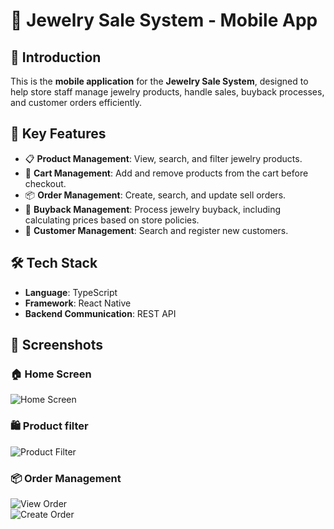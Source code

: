 # 💎 Jewelry Sale System - Mobile App  

## 📌 Introduction  
This is the **mobile application** for the **Jewelry Sale System**, designed to help store staff manage jewelry products, handle sales, buyback processes, and customer orders efficiently.  

## 🚀 Key Features  
- 📋 **Product Management**: View, search, and filter jewelry products.  
- 🛒 **Cart Management**: Add and remove products from the cart before checkout.  
- 📦 **Order Management**: Create, search, and update sell orders.  
- 🔄 **Buyback Management**: Process jewelry buyback, including calculating prices based on store policies.  
- 👥 **Customer Management**: Search and register new customers.    

## 🛠 Tech Stack  
- **Language**: TypeScript 
- **Framework**: React Native 
- **Backend Communication**: REST API

## 📸 Screenshots  

### 🏠 Home Screen  
![Home Screen](https://github.com/nhantran5545/JewelrySalesStore_Mobile/blob/main/imgs/z6374449209638_4c406ebf9596a31c14a77cfb6354af9e.jpg?raw=true)  

### 🛍️ Product filter  
![Product Filter](https://github.com/nhantran5545/JewelrySalesStore_Mobile/blob/main/imgs/z6374449234583_4a95131e059bbaee81fe4d214da9f4d4.jpg?raw=true)   

### 📦 Order Management  
![View Order](https://github.com/nhantran5545/JewelrySalesStore_Mobile/blob/main/imgs/z6374449271864_9c0efe6c46bca88e3c073605a578a662.jpg?raw=true)  
![Create Order](https://github.com/nhantran5545/JewelrySalesStore_Mobile/blob/main/imgs/z6374469939180_935f469ef328e45fd096429ad0691521.jpg?raw=true)  
